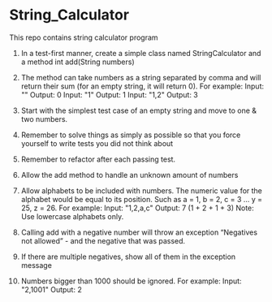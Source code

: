 # String_Calculator
This repo contains string calculator program 


1. In a test-first manner, create a simple class named StringCalculator and a method
int add(String numbers)
  1. The method can take numbers as a string separated by comma and will return their sum (for an
  empty string, it will return 0). For example:
  Input: ""
  Output: 0
  Input: "1"
  Output: 1
  Input: "1,2"
  Output: 3
  2. Start with the simplest test case of an empty string and move to one & two numbers.
  3. Remember to solve things as simply as possible so that you force yourself to write tests you did
  not think about
  4. Remember to refactor after each passing test.

2. Allow the add method to handle an unknown amount of numbers

3. Allow alphabets to be included with numbers.
The numeric value for the alphabet would be equal to its position.
Such as a = 1, b = 2, c = 3 … y = 25, z = 26.
For example:
Input: "1,2,a,c"
Output: 7 (1 + 2 + 1 + 3)
Note: Use lowercase alphabets only.

4. Calling add with a negative number will throw an exception “Negatives not allowed” - and the negative
that was passed.

5. If there are multiple negatives, show all of them in the exception message

6. Numbers bigger than 1000 should be ignored.
For example:
Input: "2,1001"
Output: 2
